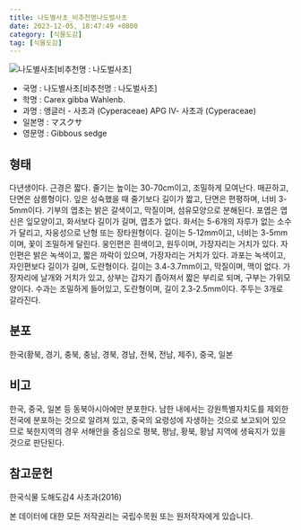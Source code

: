 ```yaml
---
title: 나도별사초_비추천명나도벌사초
date: 2023-12-05, 18:47:49 +0800
category: [식물도감]
tag: [식물도감]
---
```




![나도별사초[비추천명 : 나도벌사초]](http://www.nature.go.kr/fileUpload/plants/basic/Cyperaceae/Carex/4489/4489_1_th2.jpg)
- 국명 : 나도별사초[비추천명 : 나도벌사초]
- 학명 : Carex gibba Wahlenb.
- 과명 : 앵글러 - 사초과 (Cyperaceae) APG Ⅳ- 사초과 (Cyperaceae)
- 일본명 : マスクサ
- 영문명 : Gibbous sedge


## 형태
다년생이다. 근경은 짧다. 줄기는 높이는 30-70cm이고, 조밀하게 모여난다. 매끈하고, 단면은 삼릉형이다. 잎은 성숙했을 때 줄기보다 길이가 짧고, 단면은 편평하며, 너비 3-5mm이다. 기부의 엽초는 밝은 갈색이고, 막질이며, 섬유모양으로 분해된다. 포엽은 엽신은 잎모양이고, 화서보다 길이가 길며, 엽초가 없다. 화서는 5-6개의 자루가 없는 소수가 달리고, 자웅성으로 난형 또는 장타원형이다. 길이는 5-12mm이고, 너비는 3-5mm이며, 꽃이 조밀하게 달린다. 웅인편은 흰색이고, 원두이며, 가장자리는 거치가 있다. 자인편은 밝은 녹색이고, 짧은 까락이 있으며, 가장자리는 거치가 있다. 과포는 녹색이고, 자인편보다 길이가 길며, 도란형이다. 길이는 3.4-3.7mm이고, 막질이며, 맥이 없다. 가장자리에 날개와 거치가 있고, 상부는 갑자기 좁아져서 짧은 부리로 되며, 구부는 가위모양이다. 수과는 조밀하게 들어있고, 도란형이며, 길이 2.3-2.5mm이다. 주두는 3개로 갈라진다.
## 분포
한국(황북, 경기, 충북, 충남, 경북, 경남, 전북, 전남, 제주), 중국, 일본
## 비고
한국, 중국, 일본 등 동북아시아에만 분포한다. 남한 내에서는 강원특별자치도를 제외한 전국에 분포하는 것으로 알려져 있고, 중국의 요령성에 자생하는 것으로 보고되어 있으므로 북한지역의 경우 서해안을 중심으로 평북, 평남, 황북, 황남 지역에 생육지가 있을 것으로 판단된다.
## 참고문헌
한국식물 도해도감4 사초과(2016)






본 데이터에 대한 모든 저작권리는 국립수목원 또는 원저작자에게 있습니다.

